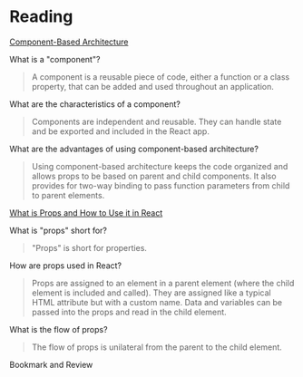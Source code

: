 
# Reading
[Component-Based Architecture](https://www.tutorialspoint.com/software_architecture_design/component_based_architecture.htm)

What is a "component"?  
>A component is a reusable piece of code, either a function or a class property, that can be added and used throughout an application. 

What are the characteristics of a component?  
>Components are independent and reusable. They can handle state and be exported and included in the React app.

What are the advantages of using component-based architecture?  
>Using component-based architecture keeps the code organized and allows props to be based on parent and child components. It also provides for two-way binding to pass function parameters from child to parent elements. 


[What is Props and How to Use it in React](https://itnext.io/what-is-props-and-how-to-use-it-in-react-da307f500da0#:~:text=%E2%80%9CProps%E2%80%9D%20is%20a%20special%20keyword,way%20from%20parent%20to%20child)

What is "props" short for?  
>"Props" is short for properties. 

How are props used in React?  
>Props are assigned to an element in a parent element (where the child element is included and called).
They are assigned like a typical HTML attribute but with a custom name. Data and variables can be passed into the props and read in the child element.

What is the flow of props?  
>The flow of props is unilateral from the parent to the child element. 

Bookmark and Review
